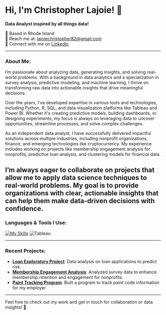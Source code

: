 # Hi, I'm Christopher Lajoie! 👋  
**Data Analyst inspired by all things data!**

📍 Based in Rhode Island  
📧 Reach me at: lajoiechristopher82@gmail.com  
💼 Connect with me on [LinkedIn](https://www.linkedin.com/in/christopher-lajoie-82063430b)

---

### About Me:
I’m passionate about analyzing data, generating insights, and solving real-world problems. With a background in data analytics and a specialization in survey analysis, predictive modeling, and machine learning, I thrive on transforming raw data into actionable insights that drive meaningful decisions.

Over the years, I’ve developed expertise in various tools and technologies, including Python, R, SQL, and data visualization platforms like Tableau and Power BI. Whether it's creating predictive models, building dashboards, or designing experiments, my focus is always on leveraging data to uncover opportunities, streamline processes, and solve complex challenges.

As an independent data analyst, I have successfully delivered impactful solutions across multiple industries, including nonprofit organizations, finance, and emerging technologies like cryptocurrency. My experience includes working on projects like membership engagement analysis for nonprofits, predictive loan analysis, and clustering models for financial data.

I’m always eager to collaborate on projects that allow me to apply data science techniques to real-world problems. My goal is to provide organizations with clear, actionable insights that can help them make data-driven decisions with confidence.
---

### Languages & Tools I Use:
[![My Skills](https://skillicons.dev/icons?i=python,sklearn,r,aws,mysql,postgres,sqlite,powerbi)](https://skillicons.dev)
![Tableau](https://img.shields.io/badge/Tableau-E97627?style=for-the-badge&logo=tableau&logoColor=white)


---

### Recent Projects:
- **[Loan Exploratory Project](link-to-repo)**: Data analysis on loan applications to predict risk.
- **[Membership Engagement Analysis](link-to-repo)**: Analyzed survey data to enhance membership retention and engagement for nonprofits.
- **[Paint Tracking Program](https://github.com/ChristopherLajoie82/Paint_Tracking_Database)**: Built a program to track paint code information for my employer

---

Feel free to check out my work and get in touch for collaboration or data insights! 🚀
